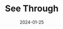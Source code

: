 ---
layout: photography
title: "See Through"
date: 2024-01-25
thumbnail: "/assets/images/See Through/IMG_20240810_102342_300.jpg"
images:
  - url: "/assets/images/See Through/IMG_20240810_102342_300.jpg"
    caption: "📍 Mountain View, CA"
    alt: "See through transparency"
---